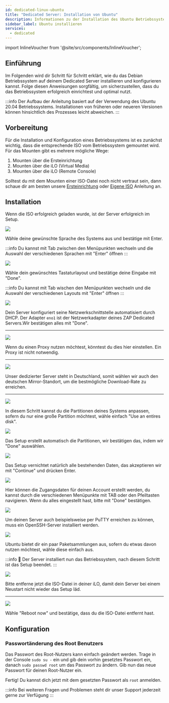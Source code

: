 ```yaml
---
id: dedicated-linux-ubuntu
title: "Dedicated Server: Installation von Ubuntu"
description: Informationen zu der Installation des Ubuntu Betriebssystem auf deinem Dedicated Server von ZAP-Hosting - ZAP-Hosting.com Dokumentation
sidebar_label: Ubuntu installieren
services:
  - dedicated
---
```


import InlineVoucher from '@site/src/components/InlineVoucher';

## Einführung

Im Folgenden wird dir Schritt für Schritt erklärt, wie du das Debian Betriebssystem auf deinem Dedicated Server installieren und konfigurieren kannst. Folge diesen Anweisungen sorgfältig, um sicherzustellen, dass du das Betriebssystem erfolgreich einrichtest und optimal nutzt.

:::info
Der Aufbau der Anleitung basiert auf der Verwendung des Ubuntu 20.04 Betriebssystems. Installationen von früheren oder neueren Versionen können hinsichtlich des Prozesses leicht abweichen. 
:::

<InlineVoucher />

## Vorbereitung

Für die Installation und Konfiguration eines Betriebssystems ist es zunächst wichtig, dass die entsprechende ISO vom Betriebssystem gemountet wird. Für das Mounten gibt es mehrere mögliche Wege: 

1. Mounten über die Ersteinrichtung
2. Mounten über die iLO (Virtual Media)
3. Mounten über die iLO (Remote Console)

Solltest du mit dem Mounten einer ISO-Datei noch nicht vertraut sein, dann schaue dir am besten unsere [Ersteinrichtung](dedicated-setup.md) oder [Eigene ISO](dedicated-iso.md) Anleitung an.



## Installation
Wenn die ISO erfolgreich geladen wurde, ist der Server erfolgreich im Setup.

![](https://screensaver01.zap-hosting.com/index.php/s/yrHMNzstM23XZH6/preview)

Wähle deine gewünschte Sprache des Systems aus und bestätige mit Enter.

:::info
Du kannst mit Tab zwischen den Menüpunkten wechseln und die Auswahl der verschiedenen Sprachen mit "Enter" öffnen
:::

![](https://screensaver01.zap-hosting.com/index.php/s/x9kYGEWS5fy7Wjp/preview)

Wähle dein gewünschtes Tastaturlayout und bestätige deine Eingabe mit "Done".

:::info
Du kannst mit Tab wischen den Menüpunkten wechseln und die Auswahl der verschiedenen Layouts mit "Enter" öffnen
:::

![](https://screensaver01.zap-hosting.com/index.php/s/6mr5kAKJQ39iJt5/preview)

Dein Server konfiguriert seine Netzwerkschnittstelle automatisiert durch DHCP. Der Adapter `eno1`  ist der Netzwerkadapter deines ZAP Dedicated Servers.Wir bestätigen alles mit "Done".

***

![](https://screensaver01.zap-hosting.com/index.php/s/tz97Ee8ZQkxAGGb/preview)

Wenn du einen Proxy nutzen möchtest, könntest du dies hier einstellen. Ein Proxy ist nicht notwendig.

***

![](https://screensaver01.zap-hosting.com/index.php/s/xNknNyWAbd5DnsZ/preview)

Unser dedizierter Server steht in Deutschland, somit wählen wir auch den deutschen Mirror-Standort, um die bestmögliche Download-Rate zu erreichen.

***

![](https://screensaver01.zap-hosting.com/index.php/s/2dJ9oeMGjpWn6cZ/preview)

In diesem Schritt kannst du die Partitionen deines Systems anpassen, sofern du nur eine große Partition möchtest, wähle einfach "Use an entires disk".

![](https://screensaver01.zap-hosting.com/index.php/s/WXfzt57Rtm2SQLD/preview)

Das Setup erstellt automatisch die Partitionen, wir bestätigen das, indem wir "Done" auswählen.

![](https://screensaver01.zap-hosting.com/index.php/s/L3YcGNbYWpMmaDj/preview)

Das Setup vernichtet natürlich alle bestehenden Daten, das akzeptieren wir mit "Continue" und drücken Enter.

![](https://screensaver01.zap-hosting.com/index.php/s/mqrjmF2ZmA2Qj9z/preview)

Hier können die Zugangsdaten für deinen Account erstellt werden, du kannst durch die verschiedenen Menüpunkte mit TAB oder den Pfeiltasten navigieren. Wenn du alles eingestellt hast, bitte mit "Done" bestätigen.

![](https://screensaver01.zap-hosting.com/index.php/s/Xz3zzMdZ6C523ip/preview)

Um deinen Server auch beispielsweise per PuTTY erreichen zu können, muss ein OpenSSH-Server installiert werden.

![](https://screensaver01.zap-hosting.com/index.php/s/wcGiSwX935jXeex/preview)

Ubuntu bietet dir ein paar Paketsammlungen aus, sofern du etwas davon nutzen möchtest, wähle diese einfach aus.

:::info
🎉 Der Server installiert nun das Betriebssystem, nach diesem Schritt ist das Setup beendet.
:::

![](https://screensaver01.zap-hosting.com/index.php/s/SzrxCtJTx2S8Nef/preview)

Bitte entferne jetzt die ISO-Datei in deiner iLO, damit dein Server bei einem Neustart nicht wieder das Setup läd.

***

![](https://screensaver01.zap-hosting.com/index.php/s/x3BRLSepSDFnYGA/preview)

Wähle "Reboot now" und bestätige, dass du die ISO-Datei entfernt hast.



## Konfiguration

### Passwortänderung des Root Benutzers

Das Passwort des Root-Nutzers kann einfach geändert werden. Trage in der Console `sudo su -` ein und gib dein vorhin gesetztes Passwort ein, danach `sudo passwd root` um das Passwort zu ändern. Gib nun das neue Passwort für deinen Root-Nutzer ein.

Fertig! Du kannst dich jetzt mit dem gesetzten Passwort als `root` anmelden.

:::info
Bei weiteren Fragen und Problemen steht dir unser Support jederzeit gerne zur Verfügung
:::

